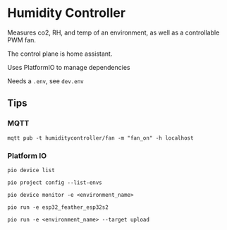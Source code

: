 # Humidity Controller

Measures co2, RH, and temp of an environment, as well as a controllable PWM fan. 

The control plane is home assistant. 

Uses PlatformIO to manage dependencies

Needs a `.env`, see `dev.env`

## Tips

### MQTT

`mqtt pub -t humiditycontroller/fan -m "fan_on" -h localhost`

### Platform IO

`pio device list`

`pio project config --list-envs`

`pio device monitor -e <environment_name>`

`pio run -e esp32_feather_esp32s2`

`pio run -e <environment_name> --target upload`
